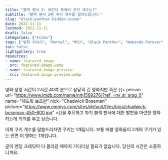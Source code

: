 ```yaml
---
title: "블랙 팬서 2: 와칸다 포에버 쿠키 개수는?"
subtitle: "블랙 팬서 2편 쿠키 갯수를 알려드립니다."
slug: "black-panther-hidden-scene"
date: 2022-11-11
lastmod: 2022-11-11
draft: false
categories: ["Films"]
tags: ["영화 이야기", "Marvel", "MCU", "Black Panther", "Wakanda Forever", "쿠키 영상"]
toc: false
lightgallery: true
resources:
- name: featured-image
  src: featured-image.webp
- name: featured-image-preview
  src: featured-image-preview.webp
---
```


영화 상영 시간이 2시간 40여 분으로 상당히 긴 영화지만 죽은 {{< person url="https://www.imdb.com/name/nm1569276/?ref_=nv_sr_srsg_0" name="채드윅 보즈만" nick="Chadwick Boseman" picture="https://www.emmys.com/sites/default/files/bios/chadwick-boseman-450-600.jpg" >}}을 추모하고 차기 블랙 팬서에 대한 발판을 마련한 영화라는데 의의를 두고 싶습니다.

이제 쿠키 개수를 말씀드리자면 쿠키는 1개입니다. 보통 마블 영화들이 2개의 쿠기가 있는 반면 이 영화는 1개입니다.

굳이 엔딩 크레딧이 다 올라갈 때까지 기다리실 필요가 없습니다. 당신의 시간은 소중하니까요.

